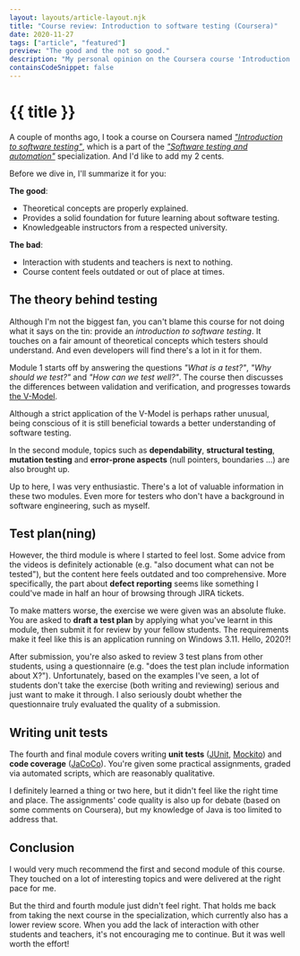 ```yaml
---
layout: layouts/article-layout.njk
title: "Course review: Introduction to software testing (Coursera)"
date: 2020-11-27
tags: ["article", "featured"]
preview: "The good and the not so good."
description: "My personal opinion on the Coursera course 'Introduction to software testing'."
containsCodeSnippet: false
---
```


# {{ title }}

A couple of months ago, I took a course on Coursera named _["Introduction to software testing"](https://www.coursera.org/learn/introduction-software-testing)_, which is a part of the _["Software testing and automation"](https://www.coursera.org/specializations/software-testing-automation)_ specialization. And I'd like to add my 2 cents.

Before we dive in, I'll summarize it for you:

**The good**:

- Theoretical concepts are properly explained.
- Provides a solid foundation for future learning about software testing.
- Knowledgeable instructors from a respected university.

**The bad**:

- Interaction with students and teachers is next to nothing.
- Course content feels outdated or out of place at times.

## The theory behind testing

Although I'm not the biggest fan, you can't blame this course for not doing what it says on the tin: provide an _introduction to software testing_. It touches on a fair amount of theoretical concepts which testers should understand. And even developers will find there's a lot in it for them.

Module 1 starts off by answering the questions _"What is a test?"_, _"Why should we test?"_ and _"How can we test well?"_. The course then discusses the differences between validation and verification, and progresses towards [the V-Model](<https://en.wikipedia.org/wiki/V-Model_(software*development)>).

Although a strict application of the V-Model is perhaps rather unusual, being conscious of it is still beneficial towards a better understanding of software testing.

In the second module, topics such as **dependability**, **structural testing**, **mutation testing** and **error-prone aspects** (null pointers, boundaries ...) are also brought up.

Up to here, I was very enthusiastic. There's a lot of valuable information in these two modules. Even more for testers who don't have a background in software engineering, such as myself.

## Test plan(ning)

However, the third module is where I started to feel lost. Some advice from the videos is definitely actionable (e.g. "also document what can not be tested"), but the content here feels outdated and too comprehensive. More specifically, the part about **defect reporting** seems like something I could've made in half an hour of browsing through JIRA tickets.

To make matters worse, the exercise we were given was an absolute fluke. You are asked to **draft a test plan** by applying what you've learnt in this module, then submit it for review by your fellow students. The requirements make it feel like this is an application running on Windows 3.11. Hello, 2020?!

After submission, you're also asked to review 3 test plans from other students, using a questionnaire (e.g. "does the test plan include information about X?"). Unfortunately, based on the examples I've seen, a lot of students don't take the exercise (both writing and reviewing) serious and just want to make it through. I also seriously doubt whether the questionnaire truly evaluated the quality of a submission.

## Writing unit tests

The fourth and final module covers writing **unit tests** ([JUnit](https://junit.org/), [Mockito](https://site.mockito.org/)) and **code coverage** ([JaCoCo](https://www.eclemma.org/jacoco/)). You're given some practical assignments, graded via automated scripts, which are reasonably qualitative.

I definitely learned a thing or two here, but it didn't feel like the right time and place. The assignments' code quality is also up for debate (based on some comments on Coursera), but my knowledge of Java is too limited to address that.

## Conclusion

I would very much recommend the first and second module of this course. They touched on a lot of interesting topics and were delivered at the right pace for me.

But the third and fourth module just didn't feel right. That holds me back from taking the next course in the specialization, which currently also has a lower review score. When you add the lack of interaction with other students and teachers, it's not encouraging me to continue. But it was well worth the effort!

